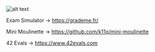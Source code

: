 ![alt text](https://upload.wikimedia.org/wikipedia/commons/thumb/8/8d/42_Logo.svg/800px-42_Logo.svg.png)


Exam Simulator -> https://grademe.fr/

Mini Moulinette -> https://github.com/k11q/mini-moulinette

42 Evals -> https://www.42evals.com
